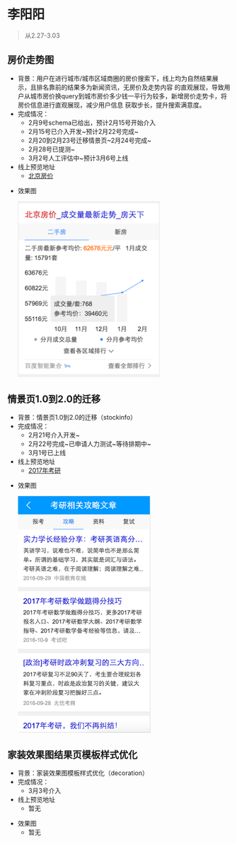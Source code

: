 # 李阳阳

> 从2.27-3.03
    
## 房价走势图
* 背景：用户在进行城市/城市区域商圈的房价搜索下，线上均为自然结果展示，且排名靠前的结果多为新闻资讯，无房价及走势内容
的直观展现，导致用户从城市房价换query到城市房价多少钱一平行为较多，新增房价走势卡，将房价信息进行直观展现，减少用户信息
获取步长，提升搜索满意度。
* 完成情况： 
    * 2月9号schema已给出，预计2月15号开始介入
    * 2月15号已介入开发~预计2月22号完成~
    * 2月20到2月23号迁移情景页~2月24号完成~
    * 2月28号已提测~
    * 3月2号人工评估中~预计3月6号上线
* 线上预览地址
    * [北京房价](http://cp01-ala-fe-col-2.epc.baidu.com:8003/s?word=%E5%8C%97%E4%BA%AC%E6%88%BF%E4%BB%B7&wiseus=10.103.70.36)
- 效果图
     <p><img src="../2017-02-24/img/v_liyangyang01/zhexian.png" width="320"></p>

## 情景页1.0到2.0的迁移
* 背景：情景页1.0到2.0的迁移（stockinfo）
* 完成情况： 
    * 2月21号介入开发~
    * 2月22号完成~已申请人力测试~等待排期中~
    * 3月1号已上线
* 线上预览地址
    * [2017年考研](https://m.baidu.com/s?word=2017%E5%B9%B4%E8%80%83%E7%A0%94)
- 效果图
    <p><img src="../2017-02-24/img/v_liyangyang01/stockinfo.png" width="300px"></p>

## 家装效果图结果页模板样式优化
* 背景：家装效果图模板样式优化（decoration）
* 完成情况： 
    * 3月3号介入
* 线上预览地址
    * 暂无
- 效果图
    * 暂无
